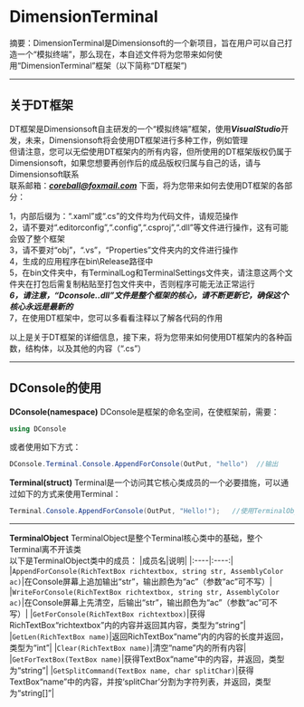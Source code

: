 # DimensionTerminal
 摘要：DimensionTerminal是Dimensionsoft的一个新项目，旨在用户可以自己打造一个“模拟终端”，那么现在，本自述文件将为您带来如何使用“DimensionTerminal”框架（以下简称“DT框架”)

---------

## 关于DT框架
DT框架是Dimensionsoft自主研发的一个“模拟终端”框架，使用***VisualStudio***开发，未来，Dimensionsoft将会使用DT框架进行多种工作，例如管理  
但请注意，您可以无偿使用DT框架内的所有内容，但所使用的DT框架版权仍属于Dimensionsoft，如果您想要再创作后的成品版权归属与自己的话，请与Dimensionsoft联系  
联系邮箱：***coreball@foxmail.com***
下面，将为您带来如何去使用DT框架的各部分：  

1，内部后缀为：“.xaml”或“.cs”的文件均为代码文件，请规范操作  
2，请不要对“.editorconfig”,“.config”,“.csproj”,“.dll”等文件进行操作，这有可能会毁了整个框架  
3，请不要对“obj”，“.vs”，“Properties”文件夹内的文件进行操作  
4，生成的应用程序在bin\Release路径中  
5，在bin文件夹中，有TerminalLog和TerminalSettings文件夹，请注意这两个文件夹在打包后需复制粘贴至打包文件夹中，否则程序可能无法正常运行  
***6，请注意，“Dconsole..dll”文件是整个框架的核心，请不断更新它，确保这个核心永远是最新的***  
7，在使用DT框架中，您可以多看看注释以了解各代码的作用  

以上是关于DT框架的详细信息，接下来，将为您带来如何使用DT框架内的各种函数，结构体，以及其他的内容（“.cs”）  

----------
## DConsole的使用
**DConsole(namespace)**
DConsole是框架的命名空间，在使框架前，需要：
```C#
using DConsole
```
或者使用如下方式：
```C#
DConsole.Terminal.Console.AppendForConsole(OutPut, "hello")  //输出
```
**Terminal(struct)**
Terminal是一个访问其它核心类成员的一个必要措施，可以通过如下的方式来使用Terminal：  
```C#
Terminal.Console.AppendForConsole(OutPut, "Hello!");   //使用TerminalObject的对象Console
```
----------
**TerminalObject**
TerminalObject是整个Terminal核心类中的基础，整个Terminal离不开该类  
以下是TerminalObject类中的成员：
|成员名|说明|
|:----|:----:|
|`AppendForConsole(RichTextBox richtextbox, string str, AssemblyColor ac)`|在Console屏幕上追加输出“str”，输出颜色为“ac”（参数“ac”可不写）|
|`WriteForConsole(RichTextBox richtextbox, string str, AssemblyColor ac)`|在Console屏幕上先清空，后输出“str”，输出颜色为“ac”（参数“ac”可不写）|
|`GetForConsole(RichTextBox richtextbox)`|获得RichTextBox“richtextbox”内的内容并返回其内容，类型为“string”|
|`GetLen(RichTextBox name)`|返回RichTextBox“name”内的内容的长度并返回，类型为“int”|
|`Clear(RichTextBox name)`|清空“name”内的所有内容|
|`GetForTextBox(TextBox name)`|获得TextBox“name”中的内容，并返回，类型为“string”|
|`GetSplitCommand(TextBox name, char splitChar)`|获得TextBox“name”中的内容，并按‘splitChar’分割为字符列表，并返回，类型为“string[]”|
